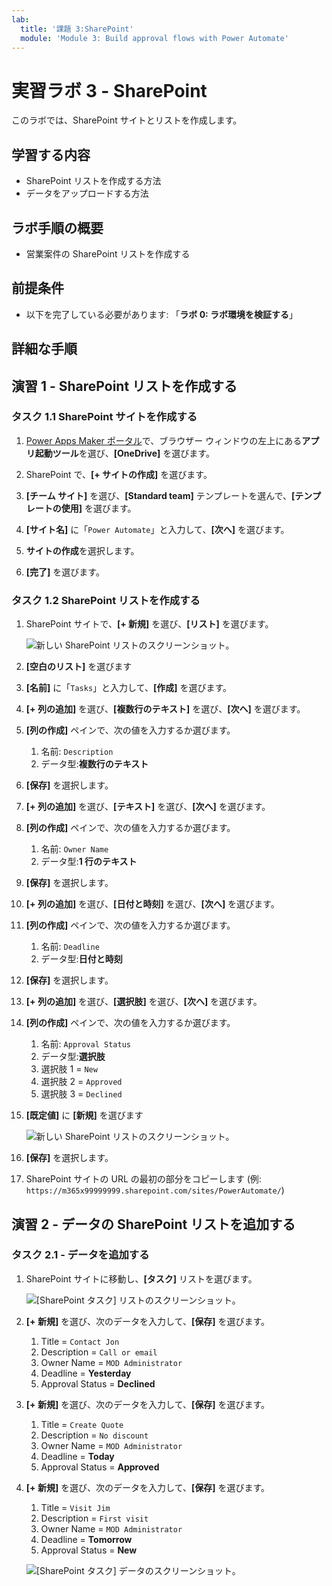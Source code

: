 ```yaml
---
lab:
  title: '課題 3:SharePoint'
  module: 'Module 3: Build approval flows with Power Automate'
---
```


# 実習ラボ 3 - SharePoint

このラボでは、SharePoint サイトとリストを作成します。

## 学習する内容

- SharePoint リストを作成する方法
- データをアップロードする方法

## ラボ手順の概要

- 営業案件の SharePoint リストを作成する
  
## 前提条件

- 以下を完了している必要があります: 「**ラボ 0: ラボ環境を検証する**」

## 詳細な手順

## 演習 1 - SharePoint リストを作成する

### タスク 1.1 SharePoint サイトを作成する

1. [Power Apps Maker ポータル](https://make.powerapps.com)で、ブラウザー ウィンドウの左上にある**アプリ起動ツール**を選び、**[OneDrive]** を選びます。

1. SharePoint で、**[+ サイトの作成]** を選びます。

1. **[チーム サイト]** を選び、**[Standard team]** テンプレートを選んで、**[テンプレートの使用]** を選びます。

1. **[サイト名]** に「`Power Automate`」と入力して、**[次へ]** を選びます。

1. **サイトの作成**を選択します。

1. **[完了]** を選びます。

### タスク 1.2 SharePoint リストを作成する

1. SharePoint サイトで、**[+ 新規]** を選び、**[リスト]** を選びます。

    ![新しい SharePoint リストのスクリーンショット。](../media/new-sharepoint-list.png)

1. **[空白のリスト]** を選びます

1. **[名前]** に「`Tasks`」と入力して、**[作成]** を選びます。

1. **[+ 列の追加]** を選び、**[複数行のテキスト]** を選び、**[次へ]** を選びます。

1. **[列の作成]** ペインで、次の値を入力するか選びます。

   1. 名前: `Description`
   1. データ型:**複数行のテキスト**

1. **[保存]** を選択します。

1. **[+ 列の追加]** を選び、**[テキスト]** を選び、**[次へ]** を選びます。

1. **[列の作成]** ペインで、次の値を入力するか選びます。

   1. 名前: `Owner Name`
   1. データ型:**1 行のテキスト**

1. **[保存]** を選択します。

1. **[+ 列の追加]** を選び、**[日付と時刻]** を選び、**[次へ]** を選びます。

1. **[列の作成]** ペインで、次の値を入力するか選びます。

   1. 名前: `Deadline`
   1. データ型:**日付と時刻**

1. **[保存]** を選択します。

1. **[+ 列の追加]** を選び、**[選択肢]** を選び、**[次へ]** を選びます。

1. **[列の作成]** ペインで、次の値を入力するか選びます。

   1. 名前: `Approval Status`
   1. データ型:**選択肢**
   1. 選択肢 1 = `New`
   1. 選択肢 2 = `Approved`
   1. 選択肢 3 = `Declined`

1. **[既定値]** に **[新規]** を選びます

    ![新しい SharePoint リストのスクリーンショット。](../media/add-choice-column.png)

1. **[保存]** を選択します。

1. SharePoint サイトの URL の最初の部分をコピーします (例: `https://m365x99999999.sharepoint.com/sites/PowerAutomate/`)

## 演習 2 - データの SharePoint リストを追加する

### タスク 2.1 - データを追加する

1. SharePoint サイトに移動し、**[タスク]** リストを選びます。

    ![[SharePoint タスク] リストのスクリーンショット。](../media/tasks-sharepoint-list.png)

1. **[+ 新規]** を選び、次のデータを入力して、**[保存]** を選びます。

   1. Title = `Contact Jon`
   1. Description = `Call or email`
   1. Owner Name = `MOD Administrator`
   1. Deadline = **Yesterday**
   1. Approval Status = **Declined**

1. **[+ 新規]** を選び、次のデータを入力して、**[保存]** を選びます。

   1. Title = `Create Quote`
   1. Description = `No discount`
   1. Owner Name = `MOD Administrator`
   1. Deadline = **Today**
   1. Approval Status = **Approved**

1. **[+ 新規]** を選び、次のデータを入力して、**[保存]** を選びます。

   1. Title = `Visit Jim`
   1. Description = `First visit`
   1. Owner Name = `MOD Administrator`
   1. Deadline = **Tomorrow**
   1. Approval Status = **New**

    ![[SharePoint タスク] データのスクリーンショット。](../media/tasks-data.png)
